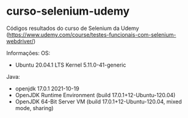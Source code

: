 # curso-selenium-udemy
Códigos resultados do curso de Selenium da Udemy (https://www.udemy.com/course/testes-funcionais-com-selenium-webdriver/)

Informações:
OS: 
 * Ubuntu 20.04.1 LTS Kernel 5.11.0-41-generic


Java: 
 * openjdk 17.0.1 2021-10-19
 * OpenJDK Runtime Environment (build 17.0.1+12-Ubuntu-120.04)
 * OpenJDK 64-Bit Server VM (build 17.0.1+12-Ubuntu-120.04, mixed mode, sharing)
